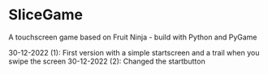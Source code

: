 # SliceGame
A touchscreen game based on Fruit Ninja - build with Python and PyGame

30-12-2022 (1): First version with a simple startscreen and a trail when you swipe the screen
30-12-2022 (2): Changed the startbutton

